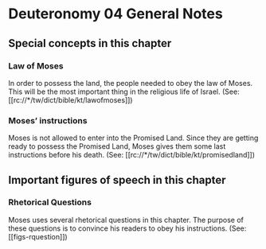 # Deuteronomy 04 General Notes
## Special concepts in this chapter

### Law of Moses
In order to possess the land, the people needed to obey the law of Moses. This will be the most important thing in the religious life of Israel. (See: [[rc://*/tw/dict/bible/kt/lawofmoses]])

### Moses’ instructions
Moses is not allowed to enter into the Promised Land. Since they are getting ready to possess the Promised Land, Moses gives them some last instructions before his death. (See: [[rc://*/tw/dict/bible/kt/promisedland]])

## Important figures of speech in this chapter

### Rhetorical Questions
Moses uses several rhetorical questions in this chapter. The purpose of these questions is to convince his readers to obey his instructions. (See: [[figs-rquestion]])